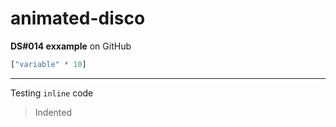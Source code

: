 # animated-disco
**DS#014 exxample** on GitHub
```python
["variable" * 10]
```
---
Testing `inline` code
> Indented
